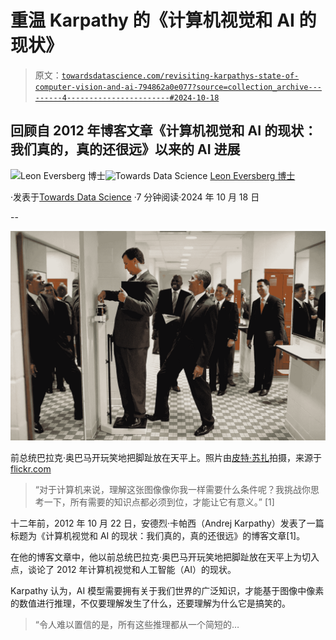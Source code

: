 # 重温 Karpathy 的《计算机视觉和 AI 的现状》

> 原文：[`towardsdatascience.com/revisiting-karpathys-state-of-computer-vision-and-ai-794862a0e077?source=collection_archive---------4-----------------------#2024-10-18`](https://towardsdatascience.com/revisiting-karpathys-state-of-computer-vision-and-ai-794862a0e077?source=collection_archive---------4-----------------------#2024-10-18)

## 回顾自 2012 年博客文章《计算机视觉和 AI 的现状：我们真的，真的还很远》以来的 AI 进展

[](https://medium.com/@leoneversberg?source=post_page---byline--794862a0e077--------------------------------)![Leon Eversberg 博士](https://medium.com/@leoneversberg?source=post_page---byline--794862a0e077--------------------------------)[](https://towardsdatascience.com/?source=post_page---byline--794862a0e077--------------------------------)![Towards Data Science](https://towardsdatascience.com/?source=post_page---byline--794862a0e077--------------------------------) [Leon Eversberg 博士](https://medium.com/@leoneversberg?source=post_page---byline--794862a0e077--------------------------------)

·发表于[Towards Data Science](https://towardsdatascience.com/?source=post_page---byline--794862a0e077--------------------------------) ·7 分钟阅读·2024 年 10 月 18 日

--

![](img/86a72f4647428b642f791149d37694f3.png)

前总统巴拉克·奥巴马开玩笑地把脚趾放在天平上。照片由[皮特·苏扎](https://camerawork.de/en/artists/pete-souza/#8)拍摄，来源于[flickr.com](https://www.flickr.com/photos/obamawhitehouse/4921383047)

> “对于计算机来说，理解这张图像像你我一样需要什么条件呢？我挑战你思考一下，所有需要的知识点都必须到位，才能让它有意义。” [1]

十二年前，2012 年 10 月 22 日，安德烈·卡帕西（Andrej Karpathy）发表了一篇标题为《计算机视觉和 AI 的现状：我们真的，真的还很远》的博客文章[1]。

在他的博客文章中，他以前总统巴拉克·奥巴马开玩笑地把脚趾放在天平上为切入点，谈论了 2012 年计算机视觉和人工智能（AI）的现状。

Karpathy 认为，AI 模型需要拥有关于我们世界的广泛知识，才能基于图像中像素的数值进行推理，不仅要理解发生了什么，还要理解为什么它是搞笑的。

> “令人难以置信的是，所有这些推理都从一个简短的…
